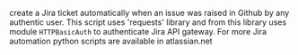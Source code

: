 create a Jira ticket automatically when an issue was raised in Github by any authentic user.
This script uses 'requests' library and from this library uses module `HTTPBasicAuth` to authenticate Jira API gateway.
For more Jira automation python scripts are available in atlassian.net
